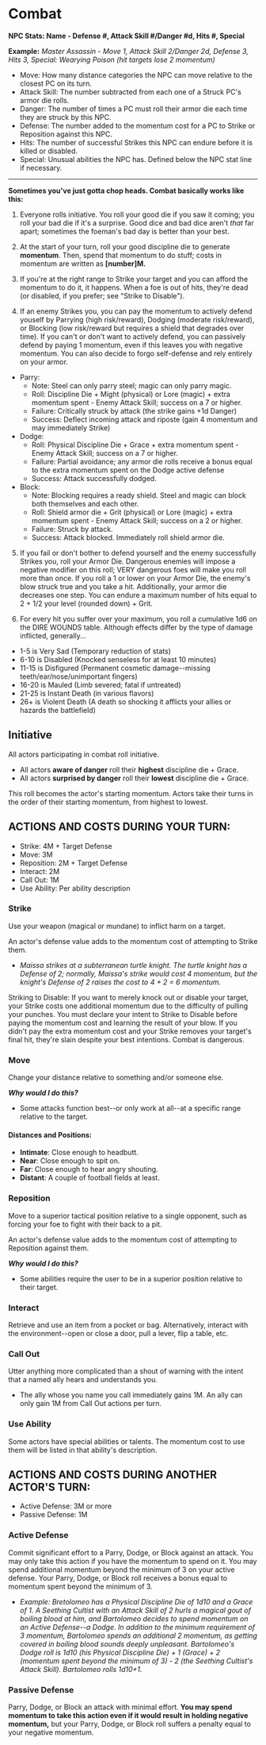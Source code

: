 # Combat

**NPC Stats: Name - Defense #, Attack Skill #/Danger #d, Hits #, Special**

**Example:** *Master Assassin - Move 1, Attack Skill 2/Danger 2d, Defense 3, Hits 3, Special: Wearying Poison (hit targets lose 2 momentum)*

- Move: How many distance categories the NPC can move relative to the closest PC on its turn.
- Attack Skill: The number subtracted from each one of a Struck PC's armor die rolls.
- Danger: The number of times a PC must roll their armor die each time they are struck by this NPC.
- Defense: The number added to the momentum cost for a PC to Strike or Reposition against this NPC.
- Hits: The number of successful Strikes this NPC can endure before it is killed or disabled.
- Special: Unusual abilities the NPC has. Defined below the NPC stat line if necessary.

---

**Sometimes you've just gotta chop heads. Combat basically works like this:**

1. Everyone rolls initiative. You roll your good die if you saw it coming; you roll your bad die if it's a surprise. Good dice and bad dice aren't *that* far apart; sometimes the foeman's bad day is better than your best.

2. At the start of your turn, roll your good discipline die to generate **momentum**. Then, spend that momentum to do stuff; costs in momentum are written as **[number]M.**

3. If you're at the right range to Strike your target and you can afford the momentum to do it, it happens. When a foe is out of hits, they're dead (or disabled, if you prefer; see "Strike to Disable").

4. If an enemy Strikes you, you can pay the momentum to actively defend youself by Parrying (high risk/reward), Dodging (moderate risk/reward), or Blocking (low risk/reward but requires a shield that degrades over time). If you can't or don't want to actively defend, you can passively defend by paying 1 momentum, even if this leaves you with negative momentum. You can also decide to forgo self-defense and rely entirely on your armor.
- Parry: 
	- Note: Steel can only parry steel; magic can only parry magic. 
	- Roll: Discipline Die + Might (physical) or Lore (magic) + extra momentum spent - Enemy Attack Skill; success on a 7 or higher.
	- Failure: Critically struck by attack (the strike gains +1d Danger)
	- Success: Deflect incoming attack and riposte (gain 4 momentum and may immediately Strike)
- Dodge: 
	- Roll: Physical Discipline Die + Grace + extra momentum spent - Enemy Attack Skill; success on a 7 or higher.
	- Failure: Partial avoidance; any armor die rolls receive a bonus equal to the extra momentum spent on the Dodge active defense
	- Success: Attack successfully dodged.
- Block: 
	- Note: Blocking requires a ready shield. Steel and magic can block both themselves and each other.
	- Roll: Shield armor die + Grit (physical) or Lore (magic) + extra momentum spent - Enemy Attack Skill; success on a 2 or higher.
	- Failure: Struck by attack.
	- Success: Attack blocked. Immediately roll shield armor die.

5. If you fail or don't bother to defend yourself and the enemy successfully Strikes you, roll your Armor Die. Dangerous enemies will impose a negative modifier on this roll; VERY dangerous foes will make you roll more than once. If you roll a 1 or lower on your Armor Die, the enemy's blow struck true and you take a hit. Additionally, your armor die decreases one step. You can endure a maximum number of hits equal to 2 + 1/2 your level (rounded down) + Grit.

6. For every hit you suffer over your maximum, you roll a cumulative 1d6 on the DIRE WOUNDS table. Although effects differ by the type of damage inflicted, generally...
- 1-5 is Very Sad (Temporary reduction of stats)
- 6-10 is Disabled (Knocked senseless for at least 10 minutes)
- 11-15 is Disfigured (Permanent cosmetic damage--missing teeth/ear/nose/unimportant fingers)
- 16-20 is Mauled (Limb severed; fatal if untreated)
- 21-25 is Instant Death (in various flavors)
- 26+ is Violent Death (A death so shocking it afflicts your allies or hazards the battlefield)

## Initiative

All actors participating in combat roll initiative.
- All actors **aware of danger** roll their **highest** discipline die + Grace. 
- All actors **surprised by danger** roll their **lowest** discipline die + Grace.

This roll becomes the actor's starting momentum. Actors take their turns in the order of their starting momentum, from highest to lowest.

## ACTIONS AND COSTS DURING YOUR TURN: 
- Strike: 4M + Target Defense
- Move: 3M
- Reposition: 2M + Target Defense
- Interact: 2M
- Call Out: 1M
- Use Ability: Per ability description

### Strike
Use your weapon (magical or mundane) to inflict harm on a target.

An actor's defense value adds to the momentum cost of attempting to Strike them.
- *Maissa strikes at a subterranean turtle knight. The turtle knight has a Defense of 2; normally, Maissa's strike would cost 4 momentum, but the knight's Defense of 2 raises the cost to 4 + 2  = 6 momentum.*

Striking to Disable: If you want to merely knock out or disable your target, your Strike costs one additional momentum due to the difficulty of pulling your punches. You must declare your intent to Strike to Disable before paying the momentum cost and learning the result of your blow. If you didn't pay the extra momentum cost and your Strike removes your target's final hit, they're slain despite your best intentions. Combat is dangerous.

### Move
Change your distance relative to something and/or someone else.

***Why would I do this?***
- Some attacks function best--or only work at all--at a specific range relative to the target.

#### Distances and Positions:
- **Intimate**: Close enough to headbutt.
- **Near**: Close enough to spit on.
- **Far**: Close enough to hear angry shouting.
- **Distant**: A couple of football fields at least.

### Reposition
Move to a superior tactical position relative to a single opponent, such as forcing your foe to fight with their back to a pit.

An actor's defense value adds to the momentum cost of attempting to Reposition against them.

***Why would I do this?***
- Some abilities require the user to be in a superior position relative to their target.

### Interact
Retrieve and use an item from a pocket or bag. Alternatively, interact with the environment--open or close a door, pull a lever, flip a table, etc.

### Call Out
Utter anything more complicated than a shout of warning with the intent that a named ally hears and understands you.
- The ally whose you name you call immediately gains 1M. An ally can only gain 1M from Call Out actions per turn.

### Use Ability
Some actors have special abilities or talents. The momentum cost to use them will be listed in that ability's description.

## ACTIONS AND COSTS DURING ANOTHER ACTOR'S TURN: 
- Active Defense: 3M or more
- Passive Defense: 1M

### Active Defense
Commit significant effort to a Parry, Dodge, or Block against an attack. You may only take this action if you have the momentum to spend on it. You may spend additional momentum beyond the minimum of 3 on your active defense. Your Parry, Dodge, or Block roll receives a bonus equal to momentum spent beyond the minimum of 3.
- *Example: Bretolomeo has a Physical Discipline Die of 1d10 and a Grace of 1. A Seething Cultist with an Attack Skill of 2 hurls a magical gout of boiling blood at him, and Bartolomeo decides to spend momentum on an Active Defense--a Dodge. In addition to the minimum requirement of 3 momentum, Bartolomeo spends an additional 2 momentum, as getting covered in boiling blood sounds deeply unpleasant. Bartolomeo's Dodge roll is 1d10 (his Physical Discipline Die) + 1 (Grace) + 2 (momentum spent beyond the minimum of 3) - 2 (the Seething Cultist's Attack Skill). Bartolomeo rolls 1d10+1.*

### Passive Defense
Parry, Dodge, or Block an attack with minimal effort. **You may spend momentum to take this action even if it would result in holding negative momentum,** but your Parry, Dodge, or Block roll suffers a penalty equal to your negative momentum.